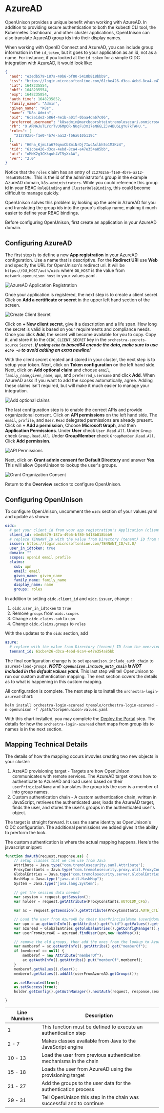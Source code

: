 # AzureAD

OpenUnison provides a unique benefit when working with AzureAD.  In addition to providing secure authentication to both the kubectl CLI tool, the Kubernetes Dashboard, and other cluster applications, OpenUnison can also translate AzureAD group ids into their display names.

When working with OpenID Connect and AzureAD, you can include group information in the `id_token`, but it goes to your application as an id, not as a name.  For instance, if you looked at the `id_token` for a simple OIDC integration with AzureAD, it would look like:

```json
{
  "aud": "e3edb579-187a-49b6-bf80-5418b818bbb9",
  "iss": "https://login.microsoftonline.com/61cbe426-d3ca-4ebd-8ca4-e47e354a85bb/v2.0",
  "iat": 1648235554,
  "nbf": 1648235554,
  "exp": 1648235854,
  "auth_time": 1648235852,
  "family_name": "Admin",
  "given_name": "K8s",
  "name": "K8s Admin",
  "oid": "6c2e1de2-b864-4e1b-a01f-0baa4da67c06",
  "preferred_username": "k8sadmin@marcboorshteintremolosecuri.onmicrosoft.com",
  "rh": "0.ARMAJuTLYcrTvU6MpOR-NUqFu3m17eN6GLZJv4BUGLgYu7kTAHU.",
  "roles": [
    "212702a6-f1e0-4b7e-aa12-f66a610b119c"
  ],
  "sub": "HGha_KjmLta679qnxCbZmiNrDj7IwcAxlbh5o1M3Kz4",
  "tid": "61cbe426-d3ca-4ebd-8ca4-e47e354a85bb",
  "uti": "oMNX2g3CKkquh4VI5yXxAA",
  "ver": "2.0"
}
```

Notice that the `roles` claim has an entry of `212702a6-f1e0-4b7e-aa12-f66a610b119c`.  This is the id of the administrator's group in the example AzureAD domain, `k8s-administrators`.  While you could reference this group id in your RBAC `RoleBinding` and `ClusterRoleBinding`, this could become difficult to manage quickly.  

OpenUnison solves this problem by looking up the user in AzureAD for you and translating the group ids into the group's display name, making it much easier to define your RBAC bindings.  

Before configuring OpenUnison, first create an application in your AzureAD domain.

## Configuring AzureAD

The first step is to define a new **App registration** in your AzureAD configuration.  Use a name that is descriptive. For the **Redirect URI** use **Web** and specify the URL for OpenUnison's redirect uri.  It will be `https://OU_HOST/auth/oidc` where `OU_HOST` is the value from `network.openunison_host` in your values.yaml.

![AzureAD Application Registration](../../../assets/images/identity-providers/azuread/1.png)

Once your application is registered, the next step is to create a client secret.  Click on **Add a certificate or secret** in the upper left hand section of the screen.

![Create Client Secret](../../../assets/images/identity-providers/azuread/2.png)

Click on **+ New client secret**, give it a description and a life span.  How long the secret is valid is based on your requirements and compliance needs.  Once you click **Add**, the secret will become available for you to copy.  Copy it, and store it to the `OIDC_CLIENT_SECRET` key in the `orchestra-secrets-source` `Secret`.  ***If using `echo` to based64 encode the data, make sure to use `echo -n` to avoid adding an extra newline!***

With the client secret created and stored in your cluster, the next step is to setup your token.  Next, click on **Token configuration** on the left hand side.  Next, click on **Add optional claim** and choose `email`, `family_name`,`given_name`, `upn`, and `preferred_username` and click **Add**.  When AzureAD asks if you want to add the scopes automatically, agree.  Adding these claims isn't required, but will make it much easier to manage your integration.

![Add optional claims](../../../assets/images/identity-providers/azuread/3.png)

The last configuration step is to enable the correct APIs and provide organizational consent.  Click on **API permissions** on the left hand side.  The `email`, `profile`, and `User.Read` delegated permissions are already present.  Click on **+ Add a permission**, Choose **Microsoft Graph**, and then **Application Permissions**.  Under **User** check `User.Read.All`.  Under `Group` check `Group.Read.All`.  Under **GroupMember** check `GroupMember.Read.All`.  Click **Add permission**.

![API Permissions](../../../assets/images/identity-providers/azuread/4.png)

Next, click on **Grant admin consent for Default Directory** and answer **Yes**.  This will allow OpenUnison to lookup the user's groups.  

![Grant Organization Consent](../../../assets/images/identity-providers/azuread/4.png)

Return to the **Overview** section to configure OpenUnison.

## Configuring OpenUnison

To configure OpenUnison, uncomment the `oidc` section of your values.yaml and update as shown:

```yaml
oidc:
  # get your client_id from your app registration's Application (client) ID
  client_id: e3edb579-187a-49b6-bf80-5418b818bbb9
  # replace TENNANT_ID with the value from Directory (tenant) ID from the overview screen of your app registration
  issuer: https://login.microsoftonline.com/TENNANT_ID/v2.0/
  user_in_idtoken: true
  domain: ""
  scopes: openid email profile
  claims:
    sub: upn
    email: email
    given_name: given_name
    family_name: family_name
    display_name: name
    groups: roles
```

In addition to setting `oidc.client_id` and `oidc.issuer`, change :

1. `oidc.user_in_idtoken` to `true`
2. Remove `groups` from `oidc.scopes`
3. Change `oidc.claims.sub` to `upn`
4. Change `oidc.claims.groups` to `roles`

With the updates to the `oidc` section, add 

```yaml
azure:
  # replace with the value from Directory (tenant) ID from the overview screen of your app registration
  tennant_id: 61cbe426-d3ca-4ebd-8ca4-e47e354a85bb
```

The final configuration change is to set `openunison.include_auth_chain` to `azuread-load-groups`.  ***NOTE: `openunison.include_auth_chain` is NOT included in the default values yaml.*** This last step will tell OpenUnison to run our custom authentication mapping.  The next section covers the details as to what is happening in this custom mapping.

All configuration is complete.  The next step is to install the `orchestra-login-azuread` chart:

```
helm install orchestra-login-azuread tremolo/orchestra-login-azuread -n openunison -f /path/to/openunison-values.yaml
```

With this chart installed, you may complete the [Deploy the Portal](../../deployauth#deploy-the-portal) step.  The details for how the `orchestra-login-azuread` chart maps from group ids to names is in the next section.

## Mapping Technical Details

The details of how the mapping occurs invovles creating two new objects in your cluster:

1. AzreAD provisioning target - Targets are how OpenUnison communicates with remote services.  The AzureAD target knows how to authenticate to AzureAD and load users based on their `userPrinicipalName` and translates the group ids the user is a member of into group names.
2. Custom authentication chain - A custom authentication chain, written in JavaScript, retrieves the authenticated user, loads the AzureAD target, finds the user, and stores the user's groups in the authenticated user's object.

The target is straight forward.  It uses the same identity as OpenUnison's OIDC configuration.  The additional permissions we added gives it the ability to prerform the look.

The custom authentication is where the actual mapping happens.  Here's the javascript snippet:

```javascript linenums="1"
function doAuth(request,response,as) {
    // setup classes that we can use from Java
    Attribute = Java.type("com.tremolosecurity.saml.Attribute");
    ProxyConstants = Java.type("com.tremolosecurity.proxy.util.ProxyConstants");
    GlobalEntries = Java.type("com.tremolosecurity.server.GlobalEntries");
    HashMap = Java.type("java.util.HashMap");
    System = Java.type("java.lang.System");
    
    // get the session data needed
    var session = request.getSession();
    var holder = request.getAttribute(ProxyConstants.AUTOIDM_CFG);

    var ac = request.getSession().getAttribute(ProxyConstants.AUTH_CTL);

    // Load the user from AzureAD by their UserPrincipalName (user@domain)
    var upn = ac.getAuthInfo().getAttribs().get("uid").getValues().get(0);
    var azuread = GlobalEntries.getGlobalEntries().getConfigManager().getProvisioningEngine().getTarget("azuread");
    var userFromAzureAD = azuread.findUser(upn,new HashMap());

    // remove the old groups, then add the ones from the lookup to AzureAD
    var memberof = ac.getAuthInfo().getAttribs().get("memberOf");
    if (memberof == null) {
        memberof = new Attribute("memberOf");
        ac.getAuthInfo().getAttribs().put("memberOf",memberof);
    }
    memberof.getValues().clear();
    memberof.getValues().addAll(userFromAzureAD.getGroups());

    as.setExecuted(true);
    as.setSuccess(true);
    holder.getConfig().getAuthManager().nextAuth(request, response,session,false);

}
```

| Line Numbers | Description |
| ------------ | ----------- |
| 1 | This function must be defined to execute an authentication step |
| 2 - 7 | Makes classes available from Java to the JavaScript engine |
| 10 - 13 | Load the user from previous authentication mechanisms in the chain |
| 15 - 18 | Loads the user from AzureAD using the provisioning target |
| 21 - 27 | Add the groups to the user data for the authentication process |
| 29 - 31 | Tell OpenUnison this step in the chain was successful and to continue |
